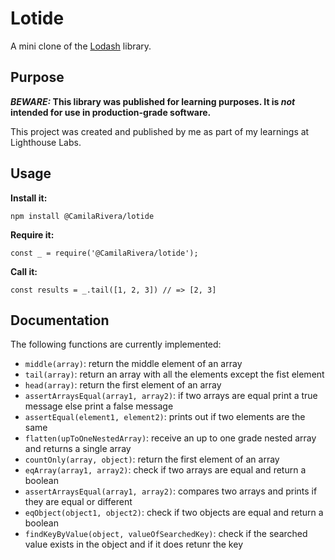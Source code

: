 # Lotide

A mini clone of the [Lodash](https://lodash.com) library.

## Purpose

**_BEWARE:_ This library was published for learning purposes. It is _not_ intended for use in production-grade software.**

This project was created and published by me as part of my learnings at Lighthouse Labs. 

## Usage

**Install it:**

`npm install @CamilaRivera/lotide`

**Require it:**

`const _ = require('@CamilaRivera/lotide');`

**Call it:**

`const results = _.tail([1, 2, 3]) // => [2, 3]`

## Documentation

The following functions are currently implemented:

* `middle(array)`: return the middle element of an array
* `tail(array)`: return an array with all the elements except the fist element
* `head(array)`: return the first element of an array
* `assertArraysEqual(array1, array2)`: if two arrays are equal print a true message else print a false message 
* `assertEqual(element1, element2)`: prints out if two elements are the same
* `flatten(upToOneNestedArray)`: receive an up to one grade nested array and returns a single array
* `countOnly(array, object)`: return the first element of an array
* `eqArray(array1, array2)`: check if two arrays are equal and return a boolean
* `assertArraysEqual(array1, array2)`: compares two arrays and prints if they are equal or different
* `eqObject(object1, object2)`: check if two objects are equal and return a boolean
* `findKeyByValue(object, valueOfSearchedKey)`: check if the searched value exists in the object and if it does retunr the key
